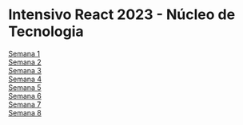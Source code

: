 # Intensivo React 2023 - Núcleo de Tecnologia

[Semana 1](/semana-1) <br>
[Semana 2](/semana-2) <br>
[Semana 3](/semana-3) <br>
[Semana 4](/semana-4) <br>
[Semana 5](/semana-5) <br>
[Semana 6](/semana-6) <br>
[Semana 7](/semana-7) <br>
[Semana 8](/semana-8) <br>
